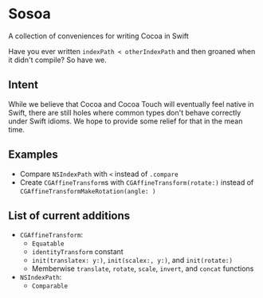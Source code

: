# Sosoa
A collection of conveniences for writing Cocoa in Swift

Have you ever written `indexPath < otherIndexPath` and then groaned when it didn't compile? So have we.

## Intent

While we believe that Cocoa and Cocoa Touch will eventually feel native in Swift, there are still holes where common types don't behave correctly under Swift idioms. We hope to provide some relief for that in the mean time.

## Examples

- Compare `NSIndexPath` with `<` instead of `.compare`
- Create `CGAffineTransform`s with `CGAffineTransform(rotate:)` instead of `CGAffineTransformMakeRotation(angle: )`

## List of current additions

- `CGAffineTransform`:
	- `Equatable`
	- `identityTransform` constant
	- `init(translatex: y:)`, `init(scalex:, y:)`, and `init(rotate:)`
	- Memberwise `translate`, `rotate`, `scale`, `invert`, and `concat` functions
- `NSIndexPath`:
	- `Comparable`
